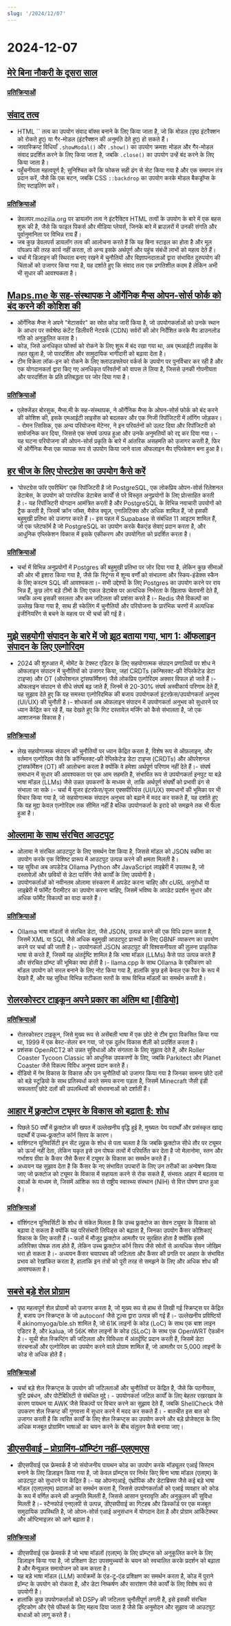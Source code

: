 ```yaml
---
slug: '/2024/12/07'
---
```


# 2024-12-07

## [मेरे बिना नौकरी के दूसरा साल](https://shilin.ca/my-second-year-without-job/)

### [प्रतिक्रियाओं](https://news.ycombinator.com/item?id=42344002)

## [संवाद तत्व](https://developer.mozilla.org/en-US/docs/Web/HTML/Element/dialog)

- HTML `` तत्व का उपयोग संवाद बॉक्स बनाने के लिए किया जाता है, जो कि मोडल (पृष्ठ इंटरैक्शन को रोकते हुए) या गैर-मोडल (इंटरैक्शन की अनुमति देते हुए) हो सकते हैं।
- जावास्क्रिप्ट विधियाँ `.showModal()` और `.show()` का उपयोग क्रमशः मोडल और गैर-मोडल संवाद प्रदर्शित करने के लिए किया जाता है, जबकि `.close()` का उपयोग उन्हें बंद करने के लिए किया जाता है।
- पहुँचनीयता महत्वपूर्ण है; सुनिश्चित करें कि फोकस सही ढंग से सेट किया गया है और एक समापन तंत्र प्रदान करें, जैसे कि एक बटन, जबकि CSS `::backdrop` का उपयोग करके मोडल बैकड्रॉप्स के लिए स्टाइलिंग करें।

### [प्रतिक्रियाओं](https://news.ycombinator.com/item?id=42343089)

- डेवलपर.mozilla.org पर डायलॉग तत्व ने इंटरैक्टिव HTML तत्वों के उपयोग के बारे में एक बहस शुरू की है, जैसे कि फाइल पिकर्स और मीडिया प्लेयर्स, जिनके बारे में ब्राउज़रों में उनकी संगति और पूर्वानुमानिता पर विभिन्न राय हैं।
- जब कुछ डेवलपर्स डायलॉग तत्व की आलोचना करते हैं कि यह बिना स्टाइल का होता है और मूल पॉपअप की तरह कार्य नहीं करता, तो अन्य इसके अर्थपूर्ण और पहुंच संबंधी लाभों को महत्व देते हैं।
- चर्चा में डिज़ाइन की स्थिरता बनाए रखने में चुनौतियों और विज्ञापनदाताओं द्वारा संभावित दुरुपयोग की चिंताओं को उजागर किया गया है, यह दर्शाते हुए कि संवाद तत्व एक प्रगतिशील कदम है लेकिन अभी भी सुधार की आवश्यकता है।

## [Maps.me के सह-संस्थापक ने ऑर्गेनिक मैप्स ओपन-सोर्स फोर्क को बंद करने की कोशिश की](https://github.com/orgs/organicmaps/discussions/9837)

- ऑर्गेनिक मैप्स ने अपने "मेटासर्वर" का स्रोत कोड जारी किया है, जो उपयोगकर्ताओं को उनके स्थान के आधार पर सर्वश्रेष्ठ कंटेंट डिलीवरी नेटवर्क (CDN) सर्वरों की ओर निर्देशित करके मैप डाउनलोड गति को अनुकूलित करता है।
- कोड, जिसे अनधिकृत फोर्क्स को रोकने के लिए शुरू में बंद रखा गया था, अब एमआईटी लाइसेंस के तहत खुला है, जो पारदर्शिता और सामुदायिक भागीदारी को बढ़ावा देता है।
- टीम विक्रेता लॉक-इन को रोकने के लिए क्लाउडफ्लेयर वर्कर्स के उपयोग पर पुनर्विचार कर रही है और एक योगदानकर्ता द्वारा किए गए अनधिकृत परिवर्तनों को वापस ले लिया है, जिससे उनकी गोपनीयता और पारदर्शिता के प्रति प्रतिबद्धता पर जोर दिया गया है।

### [प्रतिक्रियाओं](https://news.ycombinator.com/item?id=42343121)

- एलेक्जेंडर बोरसुक, मैप्स.मी के सह-संस्थापक, ने ऑर्गेनिक मैप्स के ओपन-सोर्स फोर्क को बंद करने की कोशिश की, इसके एमआईटी लाइसेंस को बदलकर और एक निजी रिपॉजिटरी में लॉगिंग जोड़कर। - रोमन त्सिसिक, एक अन्य परियोजना मेंटेनर, ने इन परिवर्तनों को उलट दिया और रिपॉजिटरी को सार्वजनिक कर दिया, जिससे एक संघर्ष उत्पन्न हुआ और उनके अनुमतियों को रद्द कर दिया गया। - यह घटना परियोजना की ओपन-सोर्स प्रकृति के बारे में आंतरिक असहमति को उजागर करती है, फिर भी ऑर्गेनिक मैप्स एक व्यापक रूप से उपयोग किया जाने वाला ऑफलाइन मैप एप्लिकेशन बना हुआ है।

## [हर चीज के लिए पोस्टग्रेस का उपयोग कैसे करें](https://github.com/Olshansk/postgres_for_everything)

- ‘पोस्टग्रेस फॉर एवरीथिंग’ एक रिपॉजिटरी है जो PostgreSQL, एक लोकप्रिय ओपन-सोर्स रिलेशनल डेटाबेस, के उपयोग को पारंपरिक डेटाबेस कार्यों से परे विस्तृत अनुप्रयोगों के लिए प्रोत्साहित करती है।- यह रिपॉजिटरी योगदान आमंत्रित करती है और PostgreSQL के विभिन्न नवाचारी उपयोगों को ट्रैक करती है, जिसमें क्रॉन जॉब्स, मैसेज क्यूज़, एनालिटिक्स और अधिक शामिल हैं, जो इसकी बहुमुखी प्रतिभा को उजागर करते हैं।- इस पहल में Supabase से संबंधित 11 आइटम शामिल हैं, जो एक प्लेटफॉर्म है जो PostgreSQL का उपयोग करके बैकएंड सेवाएं प्रदान करता है, और आधुनिक एप्लिकेशन विकास में इसके एकीकरण और उपयोगिता को प्रदर्शित करता है।

### [प्रतिक्रियाओं](https://news.ycombinator.com/item?id=42347606)

- चर्चा में विभिन्न अनुप्रयोगों में Postgres की बहुमुखी प्रतिभा पर जोर दिया गया है, लेकिन कुछ सीमाओं की ओर भी इशारा किया गया है, जैसे कि स्ट्रिंग्स में शून्य वर्णों को संभालना और स्किप-इंडेक्स स्कैन के लिए कस्टम SQL की आवश्यकता।- सभी उद्देश्यों के लिए Postgres का उपयोग करने पर राय भिन्न हैं, कुछ लोग बड़े टीमों के लिए एकल डेटाबेस पर अत्यधिक निर्भरता के खिलाफ चेतावनी देते हैं, जबकि अन्य इसकी सरलता और कम जटिलता की प्रशंसा करते हैं।- Redis जैसे विकल्पों का उल्लेख किया गया है, साथ ही स्केलिंग में चुनौतियों और परियोजना के प्रारंभिक चरणों में अत्यधिक इंजीनियरिंग से बचने के महत्व पर भी चर्चा की गई है।

## [मुझे सहयोगी संपादन के बारे में जो झूठ बताया गया, भाग 1: ऑफलाइन संपादन के लिए एल्गोरिदम](https://www.moment.dev/blog/lies-i-was-told-pt-1)

- 2024 की शुरुआत में, मोमेंट के टेक्स्ट एडिटर के लिए सहयोगात्मक संपादन प्रणालियों पर शोध ने ऑफलाइन संपादन में चुनौतियों को उजागर किया, जहां CRDTs (कन्फ्लिक्ट-फ्री रेप्लिकेटेड डेटा टाइप्स) और OT (ऑपरेशनल ट्रांसफॉर्मेशन) जैसे लोकप्रिय एल्गोरिदम अक्सर विफल हो जाते हैं।- ऑफलाइन संपादन से सीधे संघर्ष बढ़ जाते हैं, जिनमें से 20-30% संघर्ष अस्वीकार्य परिणाम देते हैं, यह सुझाव देते हुए कि यह समस्या एल्गोरिदमिक की बजाय उपयोगकर्ता इंटरफ़ेस/उपयोगकर्ता अनुभव (UI/UX) की चुनौती है।- शोधकर्ता अब ऑफलाइन संपादन में उपयोगकर्ता अनुभव को सुधारने पर ध्यान केंद्रित कर रहे हैं, यह देखते हुए कि गिट दस्तावेज़ मर्जिंग को कैसे संभालता है, जो एक आशाजनक विकास है।

### [प्रतिक्रियाओं](https://news.ycombinator.com/item?id=42343953)

- लेख सहयोगात्मक संपादन की चुनौतियों पर ध्यान केंद्रित करता है, विशेष रूप से ऑफ़लाइन, और वर्तमान एल्गोरिदम जैसे कि कॉन्फ्लिक्ट-फ्री रेप्लिकेटेड डेटा टाइप्स (CRDTs) और ऑपरेशनल ट्रांसफॉर्मेशन (OT) की आलोचना करता है क्योंकि वे हमेशा अर्थपूर्ण परिणाम नहीं देते हैं।- संघर्ष समाधान में सुधार की आवश्यकता पर एक आम सहमति है, संभावित रूप से उपयोगकर्ता इनपुट या बड़े भाषा मॉडल (LLMs) जैसे उन्नत उपकरणों के माध्यम से, ताकि अर्थपूर्ण संघर्षों को प्रभावी ढंग से संभाला जा सके।- चर्चा में यूजर इंटरफेस/यूजर एक्सपीरियंस (UI/UX) समाधानों की भूमिका पर भी विचार किया गया है, जो सहयोगात्मक संपादन अनुभव को बढ़ाने में मदद कर सकते हैं, यह दर्शाते हुए कि यह मुद्दा केवल एल्गोरिदम तक सीमित नहीं है बल्कि उपयोगकर्ता के इरादे को समझने तक भी फैला हुआ है।

## [ओल्लामा के साथ संरचित आउटपुट](https://ollama.com/blog/structured-outputs)

- ओलामा ने संरचित आउटपुट के लिए समर्थन पेश किया है, जिससे मॉडल को JSON स्कीमा का उपयोग करके एक विशिष्ट प्रारूप में आउटपुट उत्पन्न करने की क्षमता मिलती है।
- यह सुविधा अब अपडेटेड Ollama Python और JavaScript लाइब्रेरी में उपलब्ध है, जो दस्तावेज़ों और छवियों से डेटा पार्सिंग जैसे कार्यों के लिए उपयोगी है।
- उपयोगकर्ताओं को नवीनतम ओलामा संस्करण में अपडेट करना चाहिए और cURL अनुरोधों या लाइब्रेरी में फॉर्मेट पैरामीटर का उपयोग करना चाहिए, जिसमें भविष्य के अपडेट प्रदर्शन सुधार और अधिक फॉर्मेट विकल्पों का वादा करते हैं।

### [प्रतिक्रियाओं](https://news.ycombinator.com/item?id=42346344)

- Ollama भाषा मॉडलों से संरचित डेटा, जैसे JSON, उत्पन्न करने की एक विधि प्रदान करता है, जिसमें XML या SQL जैसे अधिक बहुमुखी आउटपुट प्रारूपों के लिए GBNF व्याकरण का उपयोग करने पर चर्चा की जाती है।- उपयोगकर्ता JSON आउटपुट की विश्वसनीयता की तुलना प्राकृतिक भाषा से करते हैं, जिसमें यह अंतर्दृष्टि शामिल है कि भाषा मॉडल (LLMs) कैसे पाठ उत्पन्न करते हैं और संरचित प्रॉम्प्ट की भूमिका क्या होती है।- llama.cpp के साथ Ollama के एकीकरण को मॉडल उपयोग को सरल बनाने के लिए नोट किया गया है, हालांकि कुछ इसे केवल एक रैपर के रूप में देखते हैं, और यह सुविधा विभिन्न सटीकता स्तरों के साथ विभिन्न मॉडलों का समर्थन करती है।

## [रोलरकोस्टर टाइकून अपने प्रकार का अंतिम था [वीडियो]](https://www.youtube.com/watch?v=0JouTsMQsEA)

### [प्रतिक्रियाओं](https://news.ycombinator.com/item?id=42346463)

- रोलरकोस्टर टाइकून, जिसे मुख्य रूप से असेंबली भाषा में एक छोटे से टीम द्वारा विकसित किया गया था, 1999 में एक बेस्ट-सेलर बन गया, जो एक दुर्लभ विकास शैली को प्रदर्शित करता है।
- प्रशंसक OpenRCT2 को उन्नत सुविधाओं और संगतता के लिए सुझाव देते हैं, और Roller Coaster Tycoon Classic को आधुनिक उपकरणों के लिए, जबकि Parkitect और Planet Coaster जैसे विकल्प विविध अनुभव प्रदान करते हैं।
- वीडियो में गेम विकास के विकास और उन चुनौतियों को उजागर किया गया है जिनका सामना छोटे दलों को बड़े स्टूडियो के साथ प्रतिस्पर्धा करते समय करना पड़ता है, जिसमें Minecraft जैसी इंडी सफलताएँ छोटे दलों की उपलब्धियों की संभावनाओं को दर्शाती हैं।

## [आहार में फ्रुक्टोज ट्यूमर के विकास को बढ़ाता है: शोध](https://source.washu.edu/2024/12/research-reveals-how-fructose-in-diet-enhances-tumor-growth/)

- पिछले 50 वर्षों में फ्रुक्टोज की खपत में उल्लेखनीय वृद्धि हुई है, मुख्यतः पेय पदार्थों और प्रसंस्कृत खाद्य पदार्थों में उच्च-फ्रुक्टोज कॉर्न सिरप के कारण।
- वाशिंगटन यूनिवर्सिटी इन सेंट लुइस के शोध से पता चलता है कि जबकि फ्रुक्टोज सीधे तौर पर ट्यूमर को ऊर्जा नहीं देता, लेकिन यकृत इसे उन पोषक तत्वों में परिवर्तित कर देता है जो मेलानोमा, स्तन और गर्भाशय ग्रीवा के कैंसर जैसे कैंसर में ट्यूमर के विकास का समर्थन करते हैं।
- अध्ययन यह सुझाव देता है कि कैंसर के नए संभावित उपचारों के लिए उन तरीकों का अन्वेषण किया जाए जो फ्रक्टोज को ट्यूमर के विकास में सहायता करने से रोक सकते हैं, संभवतः आहार में बदलाव या दवाओं के माध्यम से, जिसमें आंशिक रूप से राष्ट्रीय स्वास्थ्य संस्थान (NIH) से वित्त पोषण प्राप्त हुआ है।

### [प्रतिक्रियाओं](https://news.ycombinator.com/item?id=42343544)

- वॉशिंगटन यूनिवर्सिटी के शोध से संकेत मिलता है कि उच्च फ्रुक्टोज का सेवन ट्यूमर के विकास को बढ़ावा दे सकता है क्योंकि यह परिसंचारी लिपिड्स को बढ़ाता है, जिनका उपयोग कैंसर कोशिकाएं विकास के लिए करती हैं।- फलों में मौजूद फ्रुक्टोज आमतौर पर सुरक्षित होता है क्योंकि इसमें अतिरिक्त पोषक तत्व होते हैं, लेकिन उच्च फ्रुक्टोज कॉर्न सिरप जैसे स्रोतों से अत्यधिक सेवन जोखिम भरा हो सकता है।- अध्ययन कैंसर चयापचय की जटिलता और कैंसर की प्रगति पर आहार के संभावित प्रभाव को रेखांकित करता है, हालांकि इन तंत्रों को पूरी तरह से समझने के लिए और अधिक शोध की आवश्यकता है।

## [सबसे बड़े शेल प्रोग्राम](https://github.com/oils-for-unix/oils/wiki/The-Biggest-Shell-Programs-in-the-World)

- पृष्ठ महत्वपूर्ण शेल प्रोग्रामों को उजागर करता है, जो मुख्य रूप से हाथ से लिखी गई स्क्रिप्ट्स पर केंद्रित हैं, बजाय उन स्क्रिप्ट्स के जो autoconf जैसे टूल्स द्वारा उत्पन्न की गई हैं।- उल्लेखनीय प्रविष्टियों में akinomyoga/ble.sh शामिल है, जो 61K लाइनों के कोड (LoC) के साथ एक बाश लाइन एडिटर है, और kalua, जो 56K स्रोत लाइनों के कोड (SLoC) के साथ एक OpenWRT ऐडऑन है।- सूची शेल स्क्रिप्टिंग की जटिलता और विविधता में अंतर्दृष्टि प्रदान करती है, जिसमें डेटा संरचनाओं और एल्गोरिदम का उपयोग करने वाले प्रोग्राम शामिल हैं, जो आमतौर पर 5,000 लाइनों के कोड से अधिक होते हैं।

### [प्रतिक्रियाओं](https://news.ycombinator.com/item?id=42346274)

- चर्चा बड़े शेल स्क्रिप्ट्स के उपयोग की जटिलताओं और चुनौतियों पर केंद्रित है, जैसे कि पठनीयता, त्रुटि प्रबंधन, और पोर्टेबिलिटी से संबंधित मुद्दे। - उपयोगकर्ता जटिल कार्यों के लिए बेहतर रखरखाव के कारण पायथन या AWK जैसे विकल्पों पर विचार करने का सुझाव देते हैं, जबकि ShellCheck जैसे उपकरण शेल स्क्रिप्ट की गुणवत्ता में सुधार करने में मदद कर सकते हैं। - बातचीत इस बात को उजागर करती है कि त्वरित कार्यों के लिए शेल स्क्रिप्ट्स का उपयोग करने और बड़े प्रोजेक्ट्स के लिए अधिक मजबूत प्रोग्रामिंग भाषाओं का चयन करने के बीच संतुलन कैसे बनाया जाए।

## [डीएसपीवाई – प्रोग्रामिंग–प्रॉम्प्टिंग नहीं–एलएमएस](https://dspy.ai/)

- डीएसपीवाई एक फ्रेमवर्क है जो संयोजनीय पायथन कोड का उपयोग करके मॉड्यूलर एआई सिस्टम बनाने के लिए डिज़ाइन किया गया है, जो केवल प्रॉम्प्ट्स पर निर्भर किए बिना भाषा मॉडल (एलएम) के आउटपुट को सुधारने पर केंद्रित है।- यह ओपनएआई, एंथ्रोपिक और डेटाब्रिक्स जैसे कई बड़े भाषा मॉडल (एलएलएम) प्रदाताओं का समर्थन करता है, जिससे उपयोगकर्ताओं को एआई व्यवहार को कोड के रूप में वर्णित करने की अनुमति मिलती है, जिससे आसान पुनरावृत्ति और अनुकूलन की सुविधा मिलती है।- स्टैनफोर्ड एनएलपी से उत्पन्न, डीएसपीवाई का गिटहब और डिस्कॉर्ड पर एक मजबूत समुदायिक उपस्थिति है, जो ओपन-सोर्स एआई अनुसंधान में योगदान देता है और प्रोग्राम आर्किटेक्चर और ऑप्टिमाइज़र को आगे बढ़ाता है।

### [प्रतिक्रियाओं](https://news.ycombinator.com/item?id=42343692)

- डीएसपीवाई एक फ्रेमवर्क है जो भाषा मॉडलों (एलएम) के लिए प्रॉम्प्ट्स को अनुकूलित करने के लिए डिज़ाइन किया गया है, जो प्रशिक्षण डेटा उपसमुच्चयों के चयन को स्वचालित करके प्रदर्शन को बढ़ाता है और मैन्युअल समायोजन को कम करता है।
- यह बड़े भाषा मॉडल (LLM) कार्यक्रमों के एंड-टू-एंड प्रशिक्षण का समर्थन करता है, कोड में पुराने प्रॉम्प्ट के उपयोग को रोकता है, और डेटा निष्कर्षण और सारांशण जैसे कार्यों के लिए विशेष रूप से उपयोगी है।
- हालांकि कुछ उपयोगकर्ताओं को DSPy की जटिलता चुनौतीपूर्ण लगती है, इसे इसकी संरचित दृष्टिकोण और ऐसे फीचर्स के लिए महत्व दिया जाता है जैसे कि अनुमोदन और सुझाव जो आउटपुट बाधाओं को लागू करते हैं।

<head>
  <meta property="og:title" content="मेरे बिना नौकरी के दूसरा साल" />
  <meta property="og:type" content="website" />
  <meta property="og:image" content="https://og.cho.sh/api/og/?title=%E0%A4%AE%E0%A5%87%E0%A4%B0%E0%A5%87%20%E0%A4%AC%E0%A4%BF%E0%A4%A8%E0%A4%BE%20%E0%A4%A8%E0%A5%8C%E0%A4%95%E0%A4%B0%E0%A5%80%20%E0%A4%95%E0%A5%87%20%E0%A4%A6%E0%A5%82%E0%A4%B8%E0%A4%B0%E0%A4%BE%20%E0%A4%B8%E0%A4%BE%E0%A4%B2&subheading=%E0%A4%B6%E0%A4%A8%E0%A4%BF%E0%A4%B5%E0%A4%BE%E0%A4%B0%2C%207%20%E0%A4%A6%E0%A4%BF%E0%A4%B8%E0%A4%82%E0%A4%AC%E0%A4%B0%202024%3A%20%E0%A4%B9%E0%A5%88%E0%A4%95%E0%A4%B0%20%E0%A4%B8%E0%A4%AE%E0%A4%BE%E0%A4%9A%E0%A4%BE%E0%A4%B0%20%E0%A4%B8%E0%A4%BE%E0%A4%B0%E0%A4%BE%E0%A4%82%E0%A4%B6" />
</head>
